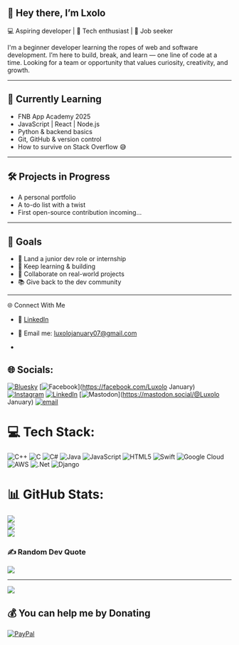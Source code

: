 ## 👋 Hey there, I’m Lxolo

💻 Aspiring developer | 🚀 Tech enthusiast | 🎯 Job seeker

I'm a beginner developer learning the ropes of web and software development. I’m here to build, break, and learn — one line of code at a time. Looking for a team or opportunity that values curiosity, creativity, and growth.

---

## 🌱 Currently Learning
- FNB App Academy 2025
- JavaScript | React | Node.js
- Python & backend basics
- Git, GitHub & version control
- How to survive on Stack Overflow 😅

---

## 🛠️ Projects in Progress
- A personal portfolio 
- A to-do list with a twist
- First open-source contribution incoming...

---

## 📌 Goals
- 🔎 Land a junior dev role or internship
- 🧠 Keep learning & building
- 🤝 Collaborate on real-world projects
- 📚 Give back to the dev community

---

🌐 Connect With Me

- 💼 [LinkedIn](https://linkedin.com/in/luxolo-january)
- 📧 Email me: luxolojanuary07@gmail.com

- 
## 🌐 Socials:
[![Bluesky](https://img.shields.io/badge/bluesky-0285FF?style=for-the-badge&logo=bluesky&logoColor=%23FFFFFF)](https://bsky.app/profile/041boyzin.bsky.social) [![Facebook](https://img.shields.io/badge/Facebook-%231877F2.svg?logo=Facebook&logoColor=white)](https://facebook.com/Luxolo January) [![Instagram](https://img.shields.io/badge/Instagram-%23E4405F.svg?logo=Instagram&logoColor=white)](https://instagram.com/luxolojanuary) [![LinkedIn](https://img.shields.io/badge/LinkedIn-%230077B5.svg?logo=linkedin&logoColor=white)](https://linkedin.com/in/luxolo-january) [![Mastodon](https://img.shields.io/badge/-MASTODON-%232B90D9?logo=mastodon&logoColor=white)](https://mastodon.social/@Luxolo January) [![email](https://img.shields.io/badge/Email-D14836?logo=gmail&logoColor=white)](mailto:luxolojanuary07@gmail.com) 

# 💻 Tech Stack:
![C++](https://img.shields.io/badge/c++-%2300599C.svg?style=for-the-badge&logo=c%2B%2B&logoColor=white) ![C](https://img.shields.io/badge/c-%2300599C.svg?style=for-the-badge&logo=c&logoColor=white) ![C#](https://img.shields.io/badge/c%23-%23239120.svg?style=for-the-badge&logo=csharp&logoColor=white) ![Java](https://img.shields.io/badge/java-%23ED8B00.svg?style=for-the-badge&logo=openjdk&logoColor=white) ![JavaScript](https://img.shields.io/badge/javascript-%23323330.svg?style=for-the-badge&logo=javascript&logoColor=%23F7DF1E) ![HTML5](https://img.shields.io/badge/html5-%23E34F26.svg?style=for-the-badge&logo=html5&logoColor=white) ![Swift](https://img.shields.io/badge/swift-F54A2A?style=for-the-badge&logo=swift&logoColor=white) ![Google Cloud](https://img.shields.io/badge/GoogleCloud-%234285F4.svg?style=for-the-badge&logo=google-cloud&logoColor=white) ![AWS](https://img.shields.io/badge/AWS-%23FF9900.svg?style=for-the-badge&logo=amazon-aws&logoColor=white) ![.Net](https://img.shields.io/badge/.NET-5C2D91?style=for-the-badge&logo=.net&logoColor=white) ![Django](https://img.shields.io/badge/django-%23092E20.svg?style=for-the-badge&logo=django&logoColor=white)
# 📊 GitHub Stats:
![](https://github-readme-stats.vercel.app/api?username=luxolojanuary28&theme=merko&hide_border=false&include_all_commits=false&count_private=false)<br/>
![](https://nirzak-streak-stats.vercel.app/?user=luxolojanuary28&theme=merko&hide_border=false)<br/>
![](https://github-readme-stats.vercel.app/api/top-langs/?username=luxolojanuary28&theme=merko&hide_border=false&include_all_commits=false&count_private=false&layout=compact)

### ✍️ Random Dev Quote
![](https://quotes-github-readme.vercel.app/api?type=vetical&theme=merko)

---
[![](https://visitcount.itsvg.in/api?id=luxolojanuary28&icon=0&color=0)](https://visitcount.itsvg.in)

  ## 💰 You can help me by Donating
  [![PayPal](https://img.shields.io/badge/PayPal-00457C?style=for-the-badge&logo=paypal&logoColor=white)](https://paypal.me/luxoloj) 

  
<!-- Proudly created with GPRM ( https://gprm.itsvg.in ) -->

